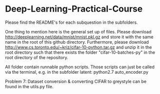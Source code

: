 # Deep-Learning-Practical-Course

Please find the README's for each subquestion in the subfolders.

One thing to mention here is the general set up of files. Please download http://deeplearning.net/data/mnist/mnist.pkl.gz and store it with the same name in the root of this github directory. Furthermore, please download http://www.cs.toronto.edu/~kriz/cifar-10-python.tar.gz and unzip it in the root directory such that there exists the folder "cifar-10-batches-py" in the root directory of the repository.

All folder contain runnable python scripts. Those scripts can just be called via the terminal, e.g. in the subfolder latent: python2.7 auto_encoder.py

Problem 7: Dataset conversion & converting CIFAR to greystyle can be found in the utils.py file.
